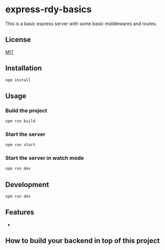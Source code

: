 # express-rdy-basics

This is a basic express server with some basic middlewares and routes.

## License

[MIT](https://choosealicense.com/licenses/mit/)

## Installation

```bash
npm install
```

## Usage

### Build the project

```bash
npm run build
```

### Start the server

```bash
npm run start
```

### Start the server in watch mode

```bash
npm run dev
```

## Development

```bash
npm run dev
```

## Features

- 

## How to build your backend in top of this project

